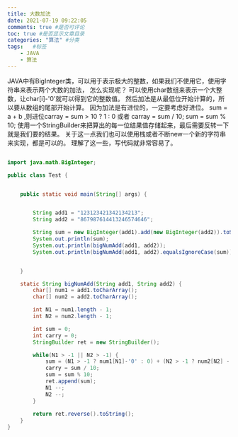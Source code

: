 ```yaml
---
title: 大数加法
date: 2021-07-19 09:22:05
comments: true #是否可评论
toc: true #是否显示文章目录
categories: "算法" #分类
tags:   #标签
    - JAVA
    - 算法
---
```

JAVA中有BigInteger类，可以用于表示极大的整数，如果我们不使用它，使用字符串来表示两个大数的加法，
怎么实现呢？
可以使用char数组来表示一个大整数，让char[i]-'0'就可以得到它的整数值。
然后加法是从最低位开始计算的，所以要从数组的尾部开始计算。
因为加法是有进位的，一定要考虑好进位。
sum = a + b ,则进位carray = sum > 10 ? 1 : 0 或者 carray = sum / 10;
sum = sum % 10;
使用一个StringBuilder来把算出的每一位结果值存储起来，最后需要反转一下就是我们要的结果。
关于这一点我们也可以使用栈或者不断new一个新的字符串来实现，都是可以的。
理解了这一些，写代码就非常容易了。
``` java

import java.math.BigInteger;

public class Test {


    public static void main(String[] args) {


        String add1 = "123123421342134213";
        String add2 = "867987614413246574646";

        String sum = new BigInteger(add1).add(new BigInteger(add2)).toString();
        System.out.println(sum);
        System.out.println(bigNumAdd(add1, add2));
        System.out.println(bigNumAdd(add1, add2).equalsIgnoreCase(sum));


    }

    static String bigNumAdd(String add1, String add2) {
        char[] num1 = add1.toCharArray();
        char[] num2 = add2.toCharArray();

        int N1 = num1.length - 1;
        int N2 = num2.length - 1;

        int sum = 0;
        int carry = 0;
        StringBuilder ret = new StringBuilder();

        while(N1 > -1 || N2 > -1) {
            sum = (N1 > -1 ? num1[N1]-'0' : 0) + (N2 > -1 ? num2[N2] - '0' : 0) + carry;
            carry = sum / 10;
            sum = sum % 10;
            ret.append(sum);
            N1 --;
            N2 --;
        }
        
        return ret.reverse().toString();
    }
}
```


